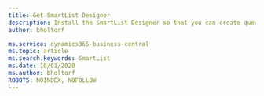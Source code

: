 ```yaml
---
title: Get SmartList Designer
description: Install the SmartList Designer so that you can create queries across your Business Central data.
author: bholtorf

ms.service: dynamics365-business-central
ms.topic: article
ms.search.keywords: SmartList
ms.date: 10/01/2020
ms.author: bholtorf
ROBOTS: NOINDEX, NOFOLLOW
---
```

<!--# Get SmartList Designer

The following procedure will take you through the steps to install and set up SmartList Designer with your Business Central tenant. SmartList Designer must be installed and configured to your Business Central tenant before SmartList queries can be created.

> [!NOTE]
> SmartList Designer must be installed once in the [!INCLUDE [prodshort](includes/prodshort.md)] online tenant and can then be used by any user who has the relevant permissions.

## To install SmartList Designer

1. Choose the ![Lightbulb that opens the Tell Me feature.](media/ui-search/search_small.png "Tell me what you want to do") icon, enter **SmartList Designer Setup**, and then choose the related link.
2. Choose the **Install SmartList Designer from AppSource** link.
3. Choose the **GET IT NOW** button.
4. If prompted, enter your account name and password.
5. Read the disclaimer, and choose **Continue** if you agree. If you do not agree, close the message by select the X in the upper right corner of the message.
6. Specify the environment that you want to install SmartList Designer into.
7. Choose the relevant fields to agree to each of the terms that are listed.
8. Choose **Install**.
9. Navigate back to the **SmartList Designer Setup** page in [!INCLUDE [prodshort](includes/prodshort.md)].
10. Verify that the **SmartList Designer App ID** and **Azure AD Tenant ID** fields are populated.
11. Select **OK**

> [!Note]
> It can take several minutes for the SmartList Designer app to be recognized.

> [!Tip]
> If the **SmartList Designer App ID** field remains blank after several minutes, navigate to [PowerApps.microsoft.com](https://powerapps.microsoft.com/), log in with your administrative account, choose the environment that you installed SmartList Designer in, choose the context menu next to the SmartList Designer app, and copy the app ID. You can then paste the value into the **SmartList Designer App ID** field in [!INCLUDE [prodshort](includes/prodshort.md)].

## <a name="permissions"></a>SmartLists and permissions

By default, only users that have SUPER permissions can create and preview SmartList queries. You can grant permission to other users to create and preview SmartList queries by assigning them the *SmartList Designer* permission set, or adding users or user groups to the *SmartList Designer* permission set. For more information, see [Assign Permissions to Users and Groups](ui-define-granular-permissions.md).  

<!--Permissions to create and preview SmartList queries are two separate permissions. To create a SmartList query, the user must have permissions to system object 9600. To preview a SmartList query, the user must have permissions to system object 9500.-->

<!--### Permission to preview SmartLists

Permissions will need to be granted to any user that should have the ability to preview the results of a SmartList query definition. To grant this permission, navigate to permission sets, select the SmartList Designer permission set, and add permissions to system object 9605.  

> [!IMPORTANT]
> By granting this permission, you are granting the user the right to preview any data results from the SmartList query being defined. The user must still have permissions to the tables defined in the query in order to see data.

### SmartList query permissions

Users will need to be granted permissions to each SmartList query created for them to view the SmartList query. To do this, navigate to permission sets, create a new permission set, add permissions to the permission set and then add users or user groups to the permission set.  

To add permissions to the user defined permission set, select **Permissions** once the user-defined permission set is created. From the **Permissions** page, select **SmartList Permissions** from the actions at the top. The action may be hidden under the (…) option.  

Add the desired SmartList queries to the user-defined permission set. Permissions can also be added from the **SmartList Management** page however, the user-defined permission set must exist to use that functionality.  

## See also

[Create Custom Queries using SmartLists](bi-smartlists.md)  -->
